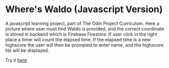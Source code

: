# Where's Waldo (Javascript Version)

A javascript learning project, part of The Odin Project Curriculum. Here a picture where user must find Waldo is provided, and the correct coordinate is stored in backend which is Firebase Firestore. If user click in the right place a timer will count the elapsed time. If the elapsed time is a new highscore the user will then be prompted to enter name, and the highscore list will be displayed.

Try it [here](https://tian-1800.github.io/waldo/) 